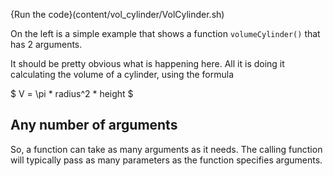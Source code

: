 {Run the code}(content/vol_cylinder/VolCylinder.sh)

On the left is a simple example that shows a function `volumeCylinder()` that has 2 arguments.

It should be pretty obvious what is happening here. All it is doing it calculating the volume of a cylinder, using the formula

$
V = \pi * radius^2 * height
$

## Any number of arguments
So, a function can take as many arguments as it needs. The calling function will typically pass as many parameters as the function specifies arguments.

